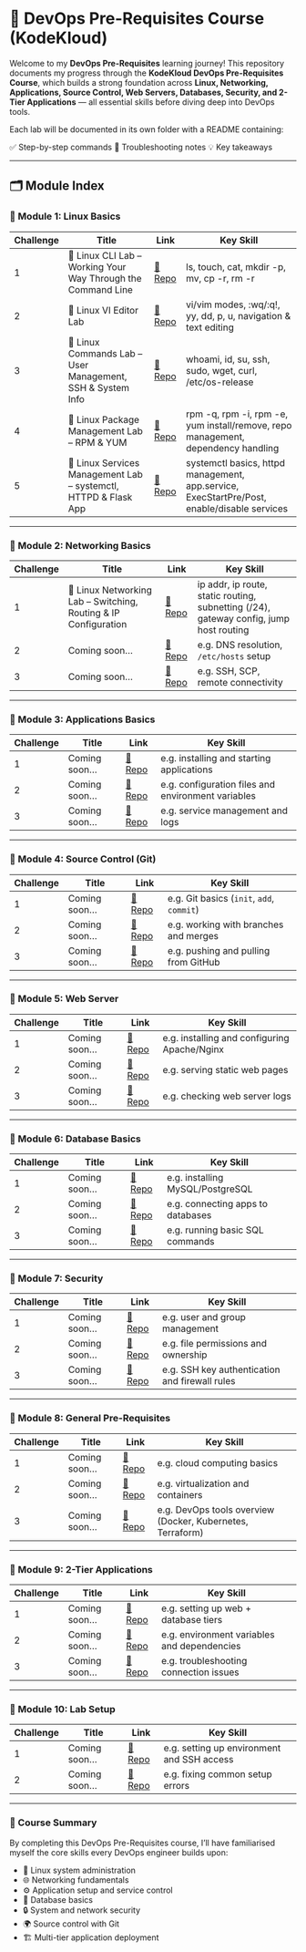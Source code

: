 # 🚀 DevOps Pre-Requisites Course (KodeKloud)

Welcome to my **DevOps Pre-Requisites** learning journey!
This repository documents my progress through the **KodeKloud DevOps Pre-Requisites Course**, which builds a strong foundation across **Linux, Networking, Applications, Source Control, Web Servers, Databases, Security, and 2-Tier Applications** — all essential skills before diving deep into DevOps tools.

Each lab will be documented in its own folder with a README containing:

✅ Step-by-step commands
🐛 Troubleshooting notes
💡 Key takeaways

---

## 🗂️ Module Index

### 🔹 Module 1: Linux Basics

| Challenge | Title        | Link      | Key Skill                                              |
| --------- | ------------ | --------- | ------------------------------------------------------ |
| 1         | 🐧 Linux CLI Lab – Working Your Way Through the Command Line | [📂 Repo](https://github.com/1suleyman/-Linux-CLI-Lab-Working-Your-Way-Through-the-Command-Line/tree/main) | ls, touch, cat, mkdir -p, mv, cp -r, rm -r            |
| 2         | 🐧 Linux VI Editor Lab | [📂 Repo](https://github.com/1suleyman/-Linux-VI-Editor-Lab---prereq-edition/tree/main) | vi/vim modes, :wq/:q!, yy, dd, p, u, navigation & text editing |
| 3         | 🐧 Linux Commands Lab – User Management, SSH & System Info | [📂 Repo](https://github.com/1suleyman/-Linux-Commands-Lab-User-Management-SSH-System-Info/tree/main) | whoami, id, su, ssh, sudo, wget, curl, /etc/os-release                  |
| 4         | 🐧 Linux Package Management Lab – RPM & YUM | [📂 Repo](https://github.com/1suleyman/-Linux-Package-Management-Lab-RPM-YUM/tree/main) | rpm -q, rpm -i, rpm -e, yum install/remove, repo management, dependency handling                  |
| 5         | 🐧 Linux Services Management Lab – systemctl, HTTPD & Flask App | [📂 Repo](https://github.com/1suleyman/-Linux-Services-Management-Lab-systemctl-HTTPD-Flask-App/tree/main) | systemctl basics, httpd management, app.service, ExecStartPre/Post, enable/disable services |


---

### 🔹 Module 2: Networking Basics

| Challenge | Title        | Link      | Key Skill                               |
| --------- | ------------ | --------- | --------------------------------------- |
| 1         | 🐧 Linux Networking Lab – Switching, Routing & IP Configuration | [📂 Repo](https://github.com/1suleyman/-Linux-Networking-Lab-Switching-Routing-IP-Configuration/tree/main) | ip addr, ip route, static routing, subnetting (/24), gateway config, jump host routing |
| 2         | Coming soon… | [📂 Repo]()  | e.g. DNS resolution, `/etc/hosts` setup |
| 3         | Coming soon… | [📂 Repo]()  | e.g. SSH, SCP, remote connectivity      |

---

### 🔹 Module 3: Applications Basics

| Challenge | Title        | Link      | Key Skill                                          |
| --------- | ------------ | --------- | -------------------------------------------------- |
| 1         | Coming soon… | [📂 Repo]()  | e.g. installing and starting applications          |
| 2         | Coming soon… | [📂 Repo]()  | e.g. configuration files and environment variables |
| 3         | Coming soon… | [📂 Repo]()  | e.g. service management and logs                   |

---

### 🔹 Module 4: Source Control (Git)

| Challenge | Title        | Link      | Key Skill                                 |
| --------- | ------------ | --------- | ----------------------------------------- |
| 1         | Coming soon… | [📂 Repo]()  | e.g. Git basics (`init`, `add`, `commit`) |
| 2         | Coming soon… | [📂 Repo]()  | e.g. working with branches and merges     |
| 3         | Coming soon… | [📂 Repo]()  | e.g. pushing and pulling from GitHub      |

---

### 🔹 Module 5: Web Server

| Challenge | Title        | Link      | Key Skill                                    |
| --------- | ------------ | --------- | -------------------------------------------- |
| 1         | Coming soon… | [📂 Repo]()  | e.g. installing and configuring Apache/Nginx |
| 2         | Coming soon… | [📂 Repo]()  | e.g. serving static web pages                |
| 3         | Coming soon… | [📂 Repo]()  | e.g. checking web server logs                |

---

### 🔹 Module 6: Database Basics

| Challenge | Title        | Link      | Key Skill                         |
| --------- | ------------ | --------- | --------------------------------- |
| 1         | Coming soon… | [📂 Repo]()  | e.g. installing MySQL/PostgreSQL  |
| 2         | Coming soon… | [📂 Repo]()  | e.g. connecting apps to databases |
| 3         | Coming soon… | [📂 Repo]()  | e.g. running basic SQL commands   |

---

### 🔹 Module 7: Security

| Challenge | Title        | Link      | Key Skill                                      |
| --------- | ------------ | --------- | ---------------------------------------------- |
| 1         | Coming soon… | [📂 Repo]()  | e.g. user and group management                 |
| 2         | Coming soon… | [📂 Repo]()  | e.g. file permissions and ownership            |
| 3         | Coming soon… | [📂 Repo]()  | e.g. SSH key authentication and firewall rules |

---

### 🔹 Module 8: General Pre-Requisites

| Challenge | Title        | Link      | Key Skill                                                  |
| --------- | ------------ | --------- | ---------------------------------------------------------- |
| 1         | Coming soon… | [📂 Repo]()  | e.g. cloud computing basics                                |
| 2         | Coming soon… | [📂 Repo]()  | e.g. virtualization and containers                         |
| 3         | Coming soon… | [📂 Repo]()  | e.g. DevOps tools overview (Docker, Kubernetes, Terraform) |

---

### 🔹 Module 9: 2-Tier Applications

| Challenge | Title        | Link      | Key Skill                                   |
| --------- | ------------ | --------- | ------------------------------------------- |
| 1         | Coming soon… | [📂 Repo]()  | e.g. setting up web + database tiers        |
| 2         | Coming soon… | [📂 Repo]()  | e.g. environment variables and dependencies |
| 3         | Coming soon… | [📂 Repo]()  | e.g. troubleshooting connection issues      |

---

### 🔹 Module 10: Lab Setup

| Challenge | Title        | Link      | Key Skill                                  |
| --------- | ------------ | --------- | ------------------------------------------ |
| 1         | Coming soon… | [📂 Repo]()  | e.g. setting up environment and SSH access |
| 2         | Coming soon… | [📂 Repo]()  | e.g. fixing common setup errors            |

---

### 📘 Course Summary

By completing this DevOps Pre-Requisites course, I’ll have familiarised myself the core skills every DevOps engineer builds upon:

* 🐧 Linux system administration
* 🌐 Networking fundamentals
* ⚙️ Application setup and service control
* 💾 Database basics
* 🔒 System and network security
* 🌍 Source control with Git
* 🏗️ Multi-tier application deployment
